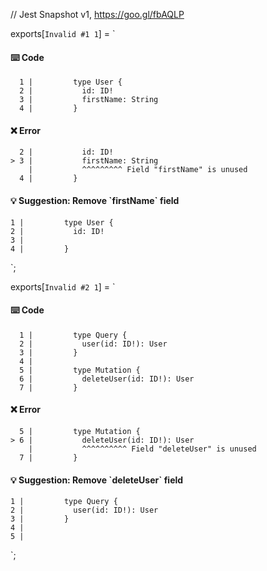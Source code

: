 // Jest Snapshot v1, https://goo.gl/fbAQLP

exports[`Invalid #1 1`] = `
#### ⌨️ Code

      1 |         type User {
      2 |           id: ID!
      3 |           firstName: String
      4 |         }

#### ❌ Error

      2 |           id: ID!
    > 3 |           firstName: String
        |           ^^^^^^^^^ Field "firstName" is unused
      4 |         }

#### 💡 Suggestion: Remove \`firstName\` field

    1 |         type User {
    2 |           id: ID!
    3 |           
    4 |         }
`;

exports[`Invalid #2 1`] = `
#### ⌨️ Code

      1 |         type Query {
      2 |           user(id: ID!): User
      3 |         }
      4 |
      5 |         type Mutation {
      6 |           deleteUser(id: ID!): User
      7 |         }

#### ❌ Error

      5 |         type Mutation {
    > 6 |           deleteUser(id: ID!): User
        |           ^^^^^^^^^^ Field "deleteUser" is unused
      7 |         }

#### 💡 Suggestion: Remove \`deleteUser\` field

    1 |         type Query {
    2 |           user(id: ID!): User
    3 |         }
    4 |
    5 |         
`;
